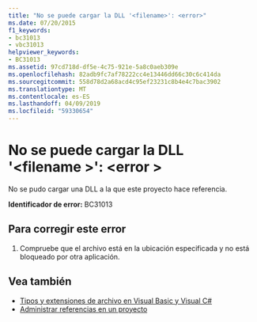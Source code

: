 ```yaml
---
title: "No se puede cargar la DLL '<filename>': <error>"
ms.date: 07/20/2015
f1_keywords:
- bc31013
- vbc31013
helpviewer_keywords:
- BC31013
ms.assetid: 97cd718d-df5e-4c75-921e-5a8c0aeb309e
ms.openlocfilehash: 82adb9fc7af78222cc4e13446dd66c30c6c414da
ms.sourcegitcommit: 558d78d2a68acd4c95ef23231c8b4e4c7bac3902
ms.translationtype: MT
ms.contentlocale: es-ES
ms.lasthandoff: 04/09/2019
ms.locfileid: "59330654"
---
```

# <a name="unable-to-load-dll-filename-error"></a>No se puede cargar la DLL '\<filename >': \<error >
No se pudo cargar una DLL a la que este proyecto hace referencia.  
  
 **Identificador de error:** BC31013  
  
## <a name="to-correct-this-error"></a>Para corregir este error  
  
1. Compruebe que el archivo está en la ubicación especificada y no está bloqueado por otra aplicación.  
  
## <a name="see-also"></a>Vea también

- [Tipos y extensiones de archivo en Visual Basic y Visual C#](https://docs.microsoft.com/previous-versions/visualstudio/visual-studio-2010/8k0zafxb(v=vs.100))
- [Administrar referencias en un proyecto](/visualstudio/ide/managing-references-in-a-project)
